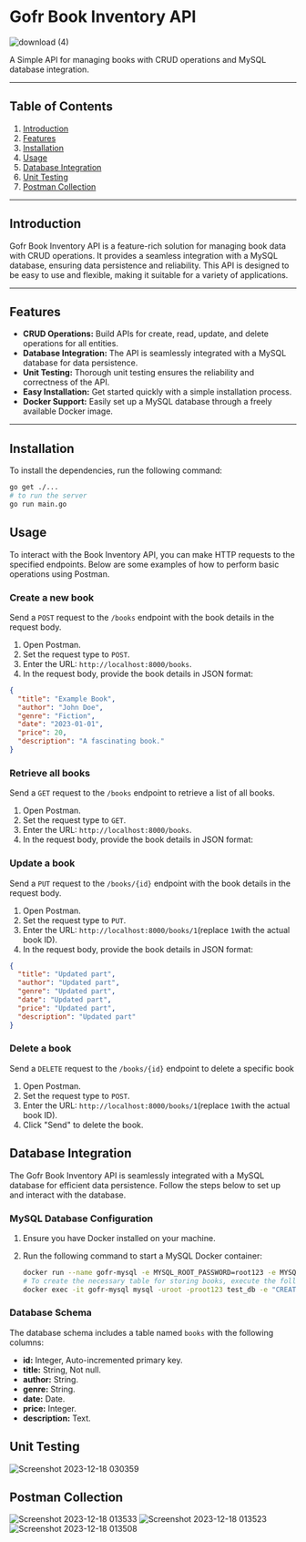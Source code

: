 # Gofr Book Inventory API

![download (4)](https://github.com/Dhruv501/Zopsmart-mini-Project/assets/75206417/034c767c-b98b-4cd1-a6fa-e60524a0cb15)


A Simple API for managing books with CRUD operations and MySQL database integration.

---

## Table of Contents

1. [Introduction](#introduction)
2. [Features](#features)
3. [Installation](#installation)
4. [Usage](#usage)
5. [Database Integration](#database-integration)
6. [Unit Testing](#unit-testing)
7. [Postman Collection](#postman-collection)


---

## Introduction

Gofr Book Inventory API is a feature-rich solution for managing book data with CRUD operations. It provides a seamless integration with a MySQL database, ensuring data persistence and reliability. This API is designed to be easy to use and flexible, making it suitable for a variety of applications.

---

## Features

- **CRUD Operations:** Build APIs for create, read, update, and delete operations for all entities.
- **Database Integration:** The API is seamlessly integrated with a MySQL database for data persistence.
- **Unit Testing:** Thorough unit testing ensures the reliability and correctness of the API.
- **Easy Installation:** Get started quickly with a simple installation process.
- **Docker Support:** Easily set up a MySQL database through a freely available Docker image.

---

## Installation

To install the dependencies, run the following command:

```bash
go get ./...
# to run the server
go run main.go 
```

## Usage

To interact with the Book Inventory API, you can make HTTP requests to the specified endpoints. Below are some examples of how to perform basic operations using Postman.

### Create a new book

Send a `POST` request to the `/books` endpoint with the book details in the request body.

1. Open Postman.
2. Set the request type to `POST`.
3. Enter the URL: `http://localhost:8000/books`.
4. In the request body, provide the book details in JSON format:

```json
{
  "title": "Example Book",
  "author": "John Doe",
  "genre": "Fiction",
  "date": "2023-01-01",
  "price": 20,
  "description": "A fascinating book."
}
```
### Retrieve all books

Send a `GET` request to the `/books` endpoint to retrieve a list of all books.

1. Open Postman.
2. Set the request type to `GET`.
3. Enter the URL: `http://localhost:8000/books`.
4. In the request body, provide the book details in JSON format:

### Update a book

Send a `PUT` request to the `/books/{id}` endpoint with the book details in the request body.

1. Open Postman.
2. Set the request type to `PUT`.
3. Enter the URL: `http://localhost:8000/books/1`(replace `1`with the actual book ID).
4. In the request body, provide the book details in JSON format:

```json
{
  "title": "Updated part",
  "author": "Updated part",
  "genre": "Updated part",
  "date": "Updated part",
  "price": "Updated part",
  "description": "Updated part"
}
```
### Delete a book

Send a `DELETE` request to the `/books/{id}` endpoint to delete a specific book

1. Open Postman.
2. Set the request type to `POST`.
3. Enter the URL: `http://localhost:8000/books/1`(replace `1`with the actual book ID).
4. Click "Send" to delete the book.

## Database Integration

The Gofr Book Inventory API is seamlessly integrated with a MySQL database for efficient data persistence. Follow the steps below to set up and interact with the database.

### MySQL Database Configuration

1. Ensure you have Docker installed on your machine.

2. Run the following command to start a MySQL Docker container:

   ```bash
   docker run --name gofr-mysql -e MYSQL_ROOT_PASSWORD=root123 -e MYSQL_DATABASE=test_db -p 3306:3306 -d mysql:8.0.30
   # To create the necessary table for storing books, execute the following command:  
   docker exec -it gofr-mysql mysql -uroot -proot123 test_db -e "CREATE TABLE books (id INT AUTO_INCREMENT PRIMARY KEY, title VARCHAR(255) NOT NULL, author VARCHAR(255), genre VARCHAR(255), date DATE, price INT,    description TEXT);"

### Database Schema

The database schema includes a table named `books` with the following columns:

- **id:** Integer, Auto-incremented primary key.
- **title:** String, Not null.
- **author:** String.
- **genre:** String.
- **date:** Date.
- **price:** Integer.
- **description:** Text.

## Unit Testing
![Screenshot 2023-12-18 030359](https://github.com/Dhruv501/Zopsmart-mini-Project/assets/75206417/c8b32720-1e77-4dfc-ac24-11d95b454c95)

## Postman Collection
![Screenshot 2023-12-18 013533](https://github.com/Dhruv501/Zopsmart-mini-Project/assets/75206417/011ddfc6-6def-4e3e-abf9-6bd7598be439)
![Screenshot 2023-12-18 013523](https://github.com/Dhruv501/Zopsmart-mini-Project/assets/75206417/86110e2a-5a5c-4f44-889c-24ac600fade7)
![Screenshot 2023-12-18 013508](https://github.com/Dhruv501/Zopsmart-mini-Project/assets/75206417/5cb99399-afa5-4680-8871-fb3f4ceadef5)

